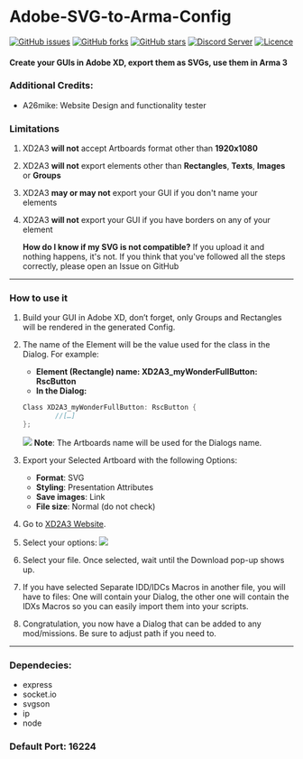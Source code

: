 # Adobe-SVG-to-Arma-Config
[![GitHub issues](https://img.shields.io/github/issues/Heyoxe/Adobe-SVG-to-Arma-Config?style=flat-square)](https://github.com/Heyoxe/Adobe-SVG-to-Arma-Config/issues) [![GitHub forks](https://img.shields.io/github/forks/Heyoxe/Adobe-SVG-to-Arma-Config?style=flat-square)](https://github.com/Heyoxe/Adobe-SVG-to-Arma-Config/network) [![GitHub stars](https://img.shields.io/github/stars/Heyoxe/Adobe-SVG-to-Arma-Config?style=flat-square)](https://github.com/Heyoxe/Adobe-SVG-to-Arma-Config/stargazers) [![Discord Server](https://img.shields.io/static/v1?label=Discord&message=Join&color=7289DA&style=flat-square&logo=Discord&logoColor=white&link=https://discord.gg/QDGatN2)](https://discord.gg/QDGatN2) [![Licence](https://img.shields.io/static/v1?label=licence&message=CC%2FBY-NC-SA%204.0&color=3a91db&style=flat-square)](https://creativecommons.org/licenses/by-nc-sa/4.0/legalcode)
#### Create your GUIs in Adobe XD, export them as SVGs, use them in Arma 3

### Additional Credits:
- 	A26mike: Website Design and functionality tester

### Limitations
1.	XD2A3 **will not** accept Artboards format other than **1920x1080**
2.	XD2A3 **will not** export elements other than **Rectangles**, **Texts**, **Images** or **Groups**
3.	XD2A3 **may or may not** export your GUI if you don't name your elements
4.	XD2A3 **will not** export your GUI if you have borders on any of your element

	**How do I know if my SVG is not compatible?** If you upload it and nothing happens, it's not. If you think that you've followed all the steps correctly, please open an Issue on GitHub
------------
### How to use it
1.	Build your GUI in Adobe XD, don’t forget, only Groups and Rectangles will be rendered in the generated Config.
2.	The name of the Element will be the value used for the class in the Dialog. 
For example:
	- **Element (Rectangle) name: XD2A3_myWonderFullButton: RscButton**
	- **In the Dialog:**
	```CPP
	Class XD2A3_myWonderFullButton: RscButton {
			//[…]
	};
	```
	[![](https://i.imgur.com/hPEbVyG.jpg)](https://i.imgur.com/hPEbVyG.jpg)
	**Note**: The Artboards name will be used for the Dialogs name.

3.	Export your Selected Artboard with the following Options:
	- **Format**: SVG
	- **Styling**: Presentation Attributes
	- **Save images**: Link
	- **File size**: Normal (do not check)
4.	Go to [XD2A3 Website](http://xd2a3.heyoxe.ch/ "XD2A3 Website").
5.	Select your options:
[![](https://i.imgur.com/jiRYsSL.jpg)](https://i.imgur.com/jiRYsSL.jpg)

6.	Select your file. Once selected, wait until the Download pop-up shows up.
7.	If you have selected Separate IDD/IDCs Macros in another file, you will have to files:
	One will contain your Dialog, the other one will contain the IDXs Macros so you can easily import them into your scripts.

8.	Congratulation, you now have a Dialog that can be added to any mod/missions. Be sure to adjust path if you need to.
------------
### Dependecies:
- express
- socket.io
- svgson
- ip
- node

### Default Port: 16224
